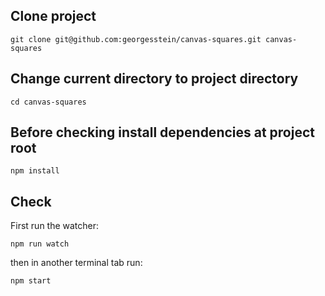 ## Clone project
```
git clone git@github.com:georgesstein/canvas-squares.git canvas-squares
```

## Change current directory to project directory
```
cd canvas-squares
```

## Before checking install dependencies at project root
```
npm install
```

## Check
First run the watcher:
```
npm run watch
```
then in another terminal tab run:
```
npm start
```
